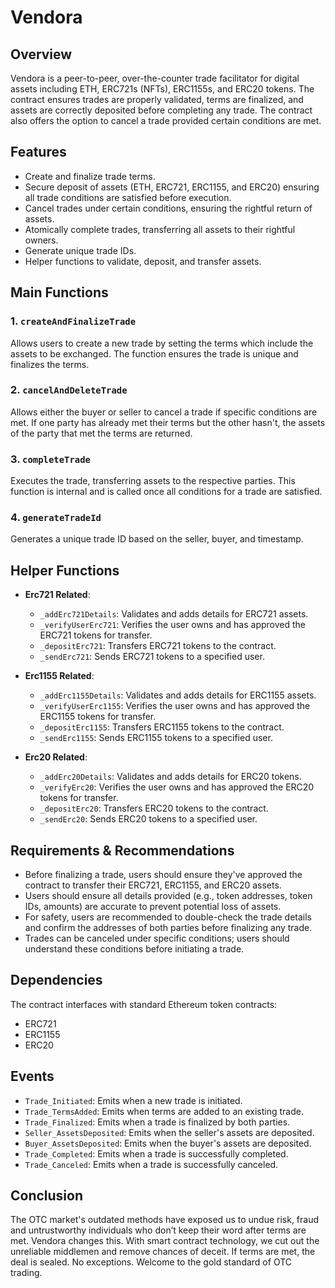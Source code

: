 # Vendora

## Overview

Vendora is a peer-to-peer, over-the-counter trade facilitator for digital assets including ETH, ERC721s (NFTs), ERC1155s, and ERC20 tokens. The contract ensures trades are properly validated, terms are finalized, and assets are correctly deposited before completing any trade. The contract also offers the option to cancel a trade provided certain conditions are met.

## Features

- Create and finalize trade terms.
- Secure deposit of assets (ETH, ERC721, ERC1155, and ERC20) ensuring all trade conditions are satisfied before execution.
- Cancel trades under certain conditions, ensuring the rightful return of assets.
- Atomically complete trades, transferring all assets to their rightful owners.
- Generate unique trade IDs.
- Helper functions to validate, deposit, and transfer assets.

## Main Functions

### 1. `createAndFinalizeTrade`
Allows users to create a new trade by setting the terms which include the assets to be exchanged. The function ensures the trade is unique and finalizes the terms.

### 2. `cancelAndDeleteTrade`
Allows either the buyer or seller to cancel a trade if specific conditions are met. If one party has already met their terms but the other hasn't, the assets of the party that met the terms are returned.

### 3. `completeTrade`
Executes the trade, transferring assets to the respective parties. This function is internal and is called once all conditions for a trade are satisfied.

### 4. `generateTradeId`
Generates a unique trade ID based on the seller, buyer, and timestamp.

## Helper Functions

- **Erc721 Related**: 
  - `_addErc721Details`: Validates and adds details for ERC721 assets.
  - `_verifyUserErc721`: Verifies the user owns and has approved the ERC721 tokens for transfer.
  - `_depositErc721`: Transfers ERC721 tokens to the contract.
  - `_sendErc721`: Sends ERC721 tokens to a specified user.

- **Erc1155 Related**:
  - `_addErc1155Details`: Validates and adds details for ERC1155 assets.
  - `_verifyUserErc1155`: Verifies the user owns and has approved the ERC1155 tokens for transfer.
  - `_depositErc1155`: Transfers ERC1155 tokens to the contract.
  - `_sendErc1155`: Sends ERC1155 tokens to a specified user.

- **Erc20 Related**:
  - `_addErc20Details`: Validates and adds details for ERC20 tokens.
  - `_verifyErc20`: Verifies the user owns and has approved the ERC20 tokens for transfer.
  - `_depositErc20`: Transfers ERC20 tokens to the contract.
  - `_sendErc20`: Sends ERC20 tokens to a specified user.

## Requirements & Recommendations

- Before finalizing a trade, users should ensure they've approved the contract to transfer their ERC721, ERC1155, and ERC20 assets.
- Users should ensure all details provided (e.g., token addresses, token IDs, amounts) are accurate to prevent potential loss of assets.
- For safety, users are recommended to double-check the trade details and confirm the addresses of both parties before finalizing any trade.
- Trades can be canceled under specific conditions; users should understand these conditions before initiating a trade.
  
## Dependencies

The contract interfaces with standard Ethereum token contracts:
- ERC721
- ERC1155
- ERC20

## Events

- `Trade_Initiated`: Emits when a new trade is initiated.
- `Trade_TermsAdded`: Emits when terms are added to an existing trade.
- `Trade_Finalized`: Emits when a trade is finalized by both parties.
- `Seller_AssetsDeposited`: Emits when the seller's assets are deposited.
- `Buyer_AssetsDeposited`: Emits when the buyer's assets are deposited.
- `Trade_Completed`: Emits when a trade is successfully completed.
- `Trade_Canceled`: Emits when a trade is successfully canceled.

## Conclusion

The OTC market's outdated methods have exposed us to undue risk, fraud and untrustworthy individuals who don’t keep their word after terms are met. Vendora changes this. With smart contract technology, we cut out the unreliable middlemen and remove chances of deceit. If terms are met, the deal is sealed. No exceptions. Welcome to the gold standard of OTC trading. 
